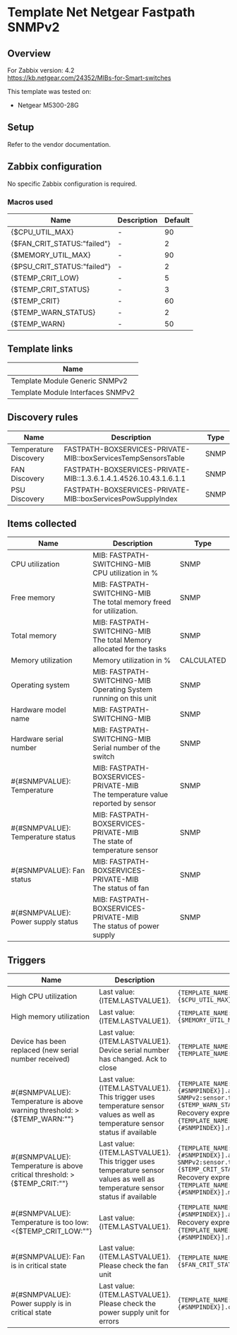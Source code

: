 
# Template Net Netgear Fastpath SNMPv2

## Overview

For Zabbix version: 4.2  
https://kb.netgear.com/24352/MIBs-for-Smart-switches

This template was tested on:

- Netgear M5300-28G

## Setup

Refer to the vendor documentation.

## Zabbix configuration

No specific Zabbix configuration is required.

### Macros used

|Name|Description|Default|
|----|-----------|-------|
|{$CPU_UTIL_MAX}|-|90|
|{$FAN_CRIT_STATUS:"failed"}|-|2|
|{$MEMORY_UTIL_MAX}|-|90|
|{$PSU_CRIT_STATUS:"failed"}|-|2|
|{$TEMP_CRIT_LOW}|-|5|
|{$TEMP_CRIT_STATUS}|-|3|
|{$TEMP_CRIT}|-|60|
|{$TEMP_WARN_STATUS}|-|2|
|{$TEMP_WARN}|-|50|

## Template links

|Name|
|----|
|Template Module Generic SNMPv2|
|Template Module Interfaces SNMPv2|

## Discovery rules

|Name|Description|Type|
|----|-----------|----|
|Temperature Discovery|FASTPATH-BOXSERVICES-PRIVATE-MIB::boxServicesTempSensorsTable|SNMP|
|FAN Discovery|FASTPATH-BOXSERVICES-PRIVATE-MIB::1.3.6.1.4.1.4526.10.43.1.6.1.1|SNMP|
|PSU Discovery|FASTPATH-BOXSERVICES-PRIVATE-MIB::boxServicesPowSupplyIndex|SNMP|

## Items collected

|Name|Description|Type|
|----|-----------|----|
|CPU utilization|MIB: FASTPATH-SWITCHING-MIB</br>CPU utilization in %|SNMP|
|Free memory|MIB: FASTPATH-SWITCHING-MIB</br>The total memory freed for utilization.|SNMP|
|Total memory|MIB: FASTPATH-SWITCHING-MIB</br>The total Memory allocated for the tasks|SNMP|
|Memory utilization|Memory utilization in %|CALCULATED|
|Operating system|MIB: FASTPATH-SWITCHING-MIB</br>Operating System running on this unit|SNMP|
|Hardware model name|MIB: FASTPATH-SWITCHING-MIB</br>|SNMP|
|Hardware serial number|MIB: FASTPATH-SWITCHING-MIB</br>Serial number of the switch|SNMP|
|#{#SNMPVALUE}: Temperature|MIB: FASTPATH-BOXSERVICES-PRIVATE-MIB</br>The temperature value reported by sensor|SNMP|
|#{#SNMPVALUE}: Temperature status|MIB: FASTPATH-BOXSERVICES-PRIVATE-MIB</br>The state of temperature sensor|SNMP|
|#{#SNMPVALUE}: Fan status|MIB: FASTPATH-BOXSERVICES-PRIVATE-MIB</br>The status of fan|SNMP|
|#{#SNMPVALUE}: Power supply status|MIB: FASTPATH-BOXSERVICES-PRIVATE-MIB</br>The status of power supply|SNMP|


## Triggers

|Name|Description|Expression|Severity|
|----|-----------|----|----|
|High CPU utilization|Last value: {ITEM.LASTVALUE1}.|`{TEMPLATE_NAME:system.cpu.util[agentSwitchCpuProcessTotalUtilization.0].avg(5m)}>{$CPU_UTIL_MAX}`|AVERAGE|
|High memory utilization|Last value: {ITEM.LASTVALUE1}.|`{TEMPLATE_NAME:vm.memory.pused[memoryUsedPercentage.0].avg(5m)}>{$MEMORY_UTIL_MAX}`|AVERAGE|
|Device has been replaced (new serial number received)|Last value: {ITEM.LASTVALUE1}.</br>Device serial number has changed. Ack to close|`{TEMPLATE_NAME:system.hw.serialnumber.diff()}=1 and {TEMPLATE_NAME:system.hw.serialnumber.strlen()}>0`|INFO|
|#{#SNMPVALUE}: Temperature is above warning threshold: >{$TEMP_WARN:""}|Last value: {ITEM.LASTVALUE1}.</br>This trigger uses temperature sensor values as well as temperature sensor status if available|`{TEMPLATE_NAME:sensor.temp.value[boxServicesTempSensorTemperature.{#SNMPINDEX}].avg(5m)}>{$TEMP_WARN:""} or {Template Net Netgear Fastpath SNMPv2:sensor.temp.status[boxServicesTempSensorState.{#SNMPINDEX}].last(0)}={$TEMP_WARN_STATUS}`</br>Recovery expression: `{TEMPLATE_NAME:sensor.temp.value[boxServicesTempSensorTemperature.{#SNMPINDEX}].max(5m)}<{$TEMP_WARN:""}-3`|WARNING|
|#{#SNMPVALUE}: Temperature is above critical threshold: >{$TEMP_CRIT:""}|Last value: {ITEM.LASTVALUE1}.</br>This trigger uses temperature sensor values as well as temperature sensor status if available|`{TEMPLATE_NAME:sensor.temp.value[boxServicesTempSensorTemperature.{#SNMPINDEX}].avg(5m)}>{$TEMP_CRIT:""} or {Template Net Netgear Fastpath SNMPv2:sensor.temp.status[boxServicesTempSensorState.{#SNMPINDEX}].last(0)}={$TEMP_CRIT_STATUS}`</br>Recovery expression: `{TEMPLATE_NAME:sensor.temp.value[boxServicesTempSensorTemperature.{#SNMPINDEX}].max(5m)}<{$TEMP_CRIT:""}-3`|HIGH|
|#{#SNMPVALUE}: Temperature is too low: <{$TEMP_CRIT_LOW:""}|Last value: {ITEM.LASTVALUE1}.|`{TEMPLATE_NAME:sensor.temp.value[boxServicesTempSensorTemperature.{#SNMPINDEX}].avg(5m)}<{$TEMP_CRIT_LOW:""}`</br>Recovery expression: `{TEMPLATE_NAME:sensor.temp.value[boxServicesTempSensorTemperature.{#SNMPINDEX}].min(5m)}>{$TEMP_CRIT_LOW:""}+3`|AVERAGE|
|#{#SNMPVALUE}: Fan is in critical state|Last value: {ITEM.LASTVALUE1}.</br>Please check the fan unit|`{TEMPLATE_NAME:sensor.fan.status[boxServicesFanItemState.{#SNMPINDEX}].count(#1,{$FAN_CRIT_STATUS:"failed"},eq)}=1`|AVERAGE|
|#{#SNMPVALUE}: Power supply is in critical state|Last value: {ITEM.LASTVALUE1}.</br>Please check the power supply unit for errors|`{TEMPLATE_NAME:sensor.psu.status[boxServicesPowSupplyItemState.{#SNMPINDEX}].count(#1,{$PSU_CRIT_STATUS:"failed"},eq)}=1`|AVERAGE|


